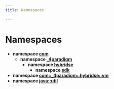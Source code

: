 ```yaml
---
title: Namespaces

---
```

# Namespaces




* **namespace [com](/hybridse/usage/api/c++/Namespaces/namespacecom.md)** 
    * **namespace [_4paradigm](/hybridse/usage/api/c++/Namespaces/namespacecom_1_1__4paradigm.md)** 
        * **namespace [hybridse](/hybridse/usage/api/c++/Namespaces/namespacecom_1_1__4paradigm_1_1hybridse.md)** 
            * **namespace [sdk](/hybridse/usage/api/c++/Namespaces/namespacecom_1_1__4paradigm_1_1hybridse_1_1sdk.md)** 
* **namespace [com::_4paradigm::hybridse::vm](/hybridse/usage/api/c++/Namespaces/namespacecom_1_1__4paradigm_1_1hybridse_1_1vm.md)** 
* **namespace [java::util](/hybridse/usage/api/c++/Namespaces/namespacejava_1_1util.md)** 




